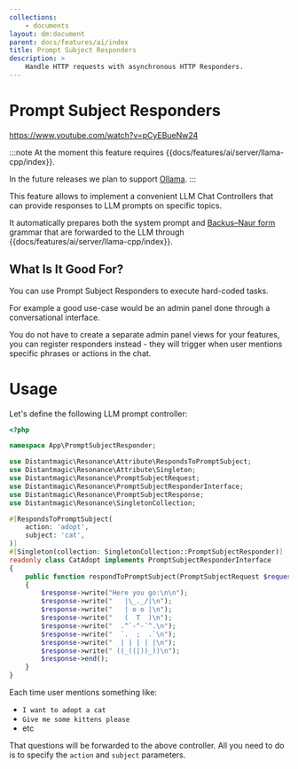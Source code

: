 ```yaml
---
collections: 
    - documents
layout: dm:document
parent: docs/features/ai/index
title: Prompt Subject Responders
description: >
    Handle HTTP requests with asynchronous HTTP Responders. 
---
```


# Prompt Subject Responders

https://www.youtube.com/watch?v=pCyEBueNw24

:::note
At the moment this feature requires {{docs/features/ai/server/llama-cpp/index}}.

In the future releases we plan to support [Ollama](https://ollama.com/).
:::

This feature allows to implement a convenient LLM Chat Controllers that can
provide responses to LLM prompts on specific topics. 

It automatically prepares both the system prompt and
[Backus–Naur form](https://en.wikipedia.org/wiki/Backus%E2%80%93Naur_form) 
grammar that are forwarded to the LLM through 
{{docs/features/ai/server/llama-cpp/index}}.

## What Is It Good For?

You can use Prompt Subject Responders to execute hard-coded tasks.

For example a good use-case would be an admin panel done through a 
conversational interface.

You do not have to create a separate admin panel views for your features, you 
can register responders instead - they will trigger when user mentions specific
phrases or actions in the chat.

# Usage

Let's define the following LLM prompt controller:

```php
<?php

namespace App\PromptSubjectResponder;

use Distantmagic\Resonance\Attribute\RespondsToPromptSubject;
use Distantmagic\Resonance\Attribute\Singleton;
use Distantmagic\Resonance\PromptSubjectRequest;
use Distantmagic\Resonance\PromptSubjectResponderInterface;
use Distantmagic\Resonance\PromptSubjectResponse;
use Distantmagic\Resonance\SingletonCollection;

#[RespondsToPromptSubject(
    action: 'adopt',
    subject: 'cat',
)]
#[Singleton(collection: SingletonCollection::PromptSubjectResponder)]
readonly class CatAdopt implements PromptSubjectResponderInterface
{
    public function respondToPromptSubject(PromptSubjectRequest $request, PromptSubjectResponse $response): void
    {
        $response->write("Here you go:\n\n");
        $response->write("   |\_._/|\n");
        $response->write("   | o o |\n");
        $response->write("   (  T  )\n");
        $response->write("  .^`-^-`^.\n");
        $response->write("  `.  ;  .`\n");
        $response->write("  | | | | |\n");
        $response->write(" ((_((|))_))\n");
        $response->end();
    }
}
```

Each time user mentions something like:
- `I want to adopt a cat`
- `Give me some kittens please`
- etc

That questions will be forwarded to the above controller. All you need to do is
to specify the `action` and `subject` parameters.
